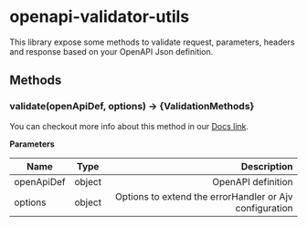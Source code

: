 # openapi-validator-utils

This library expose some methods to validate request, parameters, headers and response based on your OpenAPI Json definition.
## Methods
### validate(openApiDef, options) -> {ValidationMethods}

You can checkout more info about this method in our [Docs link](https://brikev.github.io/openapi-validator-utils/global.html#validate).

**Parameters**

| Name        | Type   | Description        |
| ------------|:------:| ------------------:|
| openApiDef  | object | OpenAPI definition |
| options     | object | Options to extend the errorHandler or Ajv configuration |
